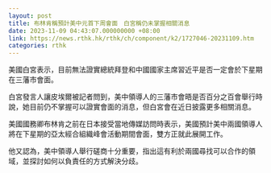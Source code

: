 ```yaml
---
layout: post
title: 布林肯稱預計美中元首下周會面　白宮稱仍未掌握相關消息
date: 2023-11-09 04:43:07.000000000 +08:00
link: https://news.rthk.hk/rthk/ch/component/k2/1727046-20231109.htm
categories: rthk
---
```


美國白宮表示，目前無法證實總統拜登和中國國家主席習近平是否一定會於下星期在三藩市會面。

白宮發言人讓皮埃爾被記者問到，美中領導人的三藩市會晤是否百分之百會舉行時說，她目前仍不掌握可以證實會面的消息，但白宮會在近日披露更多相關消息。

美國國務卿布林肯之前在日本接受當地傳媒訪問時表示，美國預計美中兩國領導人將在下星期的亞太經合組織峰會活動期間會面，雙方正就此展開工作。

他又認為，美中領導人舉行磋商十分重要，指出這有利於兩國尋找可以合作的領域，並探討如何以負責任的方式解決分歧。
